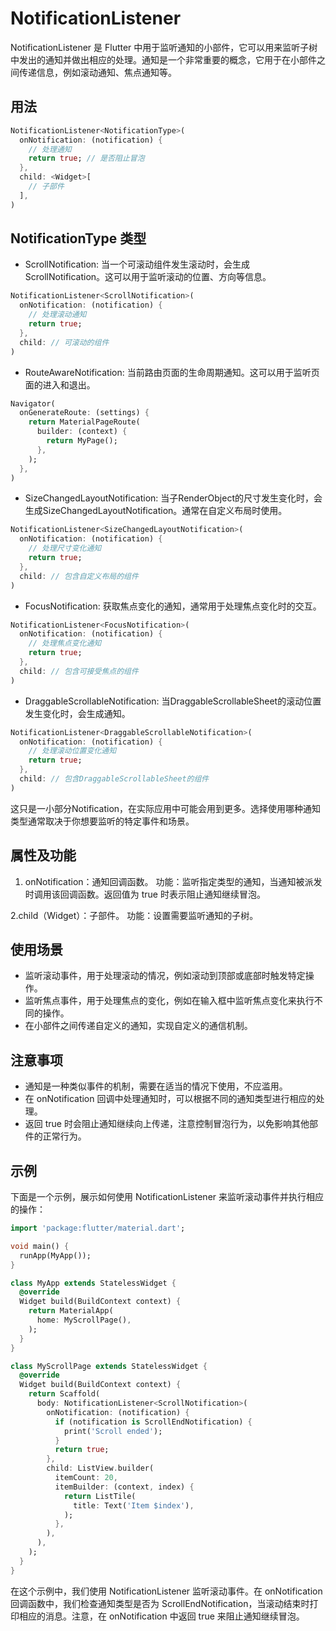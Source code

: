 # NotificationListener

NotificationListener 是 Flutter 中用于监听通知的小部件，它可以用来监听子树中发出的通知并做出相应的处理。通知是一个非常重要的概念，它用于在小部件之间传递信息，例如滚动通知、焦点通知等。

## 用法

```dart
NotificationListener<NotificationType>(
  onNotification: (notification) {
    // 处理通知
    return true; // 是否阻止冒泡
  },
  child: <Widget>[
    // 子部件
  ],
)
```

## NotificationType 类型

- ScrollNotification: 当一个可滚动组件发生滚动时，会生成ScrollNotification。这可以用于监听滚动的位置、方向等信息。

```dart
NotificationListener<ScrollNotification>(
  onNotification: (notification) {
    // 处理滚动通知
    return true;
  },
  child: // 可滚动的组件
)
```

- RouteAwareNotification: 当前路由页面的生命周期通知。这可以用于监听页面的进入和退出。

```dart
Navigator(
  onGenerateRoute: (settings) {
    return MaterialPageRoute(
      builder: (context) {
        return MyPage();
      },
    );
  },
)
```

- SizeChangedLayoutNotification: 当子RenderObject的尺寸发生变化时，会生成SizeChangedLayoutNotification。通常在自定义布局时使用。

```dart
NotificationListener<SizeChangedLayoutNotification>(
  onNotification: (notification) {
    // 处理尺寸变化通知
    return true;
  },
  child: // 包含自定义布局的组件
)
```

- FocusNotification: 获取焦点变化的通知，通常用于处理焦点变化时的交互。

```dart
NotificationListener<FocusNotification>(
  onNotification: (notification) {
    // 处理焦点变化通知
    return true;
  },
  child: // 包含可接受焦点的组件
)
```

- DraggableScrollableNotification: 当DraggableScrollableSheet的滚动位置发生变化时，会生成通知。

```dart
NotificationListener<DraggableScrollableNotification>(
  onNotification: (notification) {
    // 处理滚动位置变化通知
    return true;
  },
  child: // 包含DraggableScrollableSheet的组件
)
```

这只是一小部分Notification，在实际应用中可能会用到更多。选择使用哪种通知类型通常取决于你想要监听的特定事件和场景。

## 属性及功能

1. onNotification：通知回调函数。
   功能：监听指定类型的通知，当通知被派发时调用该回调函数。返回值为 true 时表示阻止通知继续冒泡。

2.child（Widget）：子部件。
功能：设置需要监听通知的子树。

## 使用场景

- 监听滚动事件，用于处理滚动的情况，例如滚动到顶部或底部时触发特定操作。
- 监听焦点事件，用于处理焦点的变化，例如在输入框中监听焦点变化来执行不同的操作。
- 在小部件之间传递自定义的通知，实现自定义的通信机制。

## 注意事项

- 通知是一种类似事件的机制，需要在适当的情况下使用，不应滥用。
- 在 onNotification 回调中处理通知时，可以根据不同的通知类型进行相应的处理。
- 返回 true 时会阻止通知继续向上传递，注意控制冒泡行为，以免影响其他部件的正常行为。

## 示例

下面是一个示例，展示如何使用 NotificationListener 来监听滚动事件并执行相应的操作：

```dart
import 'package:flutter/material.dart';

void main() {
  runApp(MyApp());
}

class MyApp extends StatelessWidget {
  @override
  Widget build(BuildContext context) {
    return MaterialApp(
      home: MyScrollPage(),
    );
  }
}

class MyScrollPage extends StatelessWidget {
  @override
  Widget build(BuildContext context) {
    return Scaffold(
      body: NotificationListener<ScrollNotification>(
        onNotification: (notification) {
          if (notification is ScrollEndNotification) {
            print('Scroll ended');
          }
          return true;
        },
        child: ListView.builder(
          itemCount: 20,
          itemBuilder: (context, index) {
            return ListTile(
              title: Text('Item $index'),
            );
          },
        ),
      ),
    );
  }
}
```

在这个示例中，我们使用 NotificationListener 监听滚动事件。在 onNotification 回调函数中，我们检查通知类型是否为 ScrollEndNotification，当滚动结束时打印相应的消息。注意，在 onNotification 中返回 true 来阻止通知继续冒泡。
